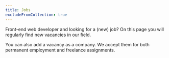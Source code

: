 ```yaml
---
title: Jobs
excludeFromCollection: true
---
```


Front-end web developer and looking for a (new) job? On this page you will regularly find new vacancies in our field.

You can also add a vacancy as a company. We accept them for both permanent employment and freelance assignments.
